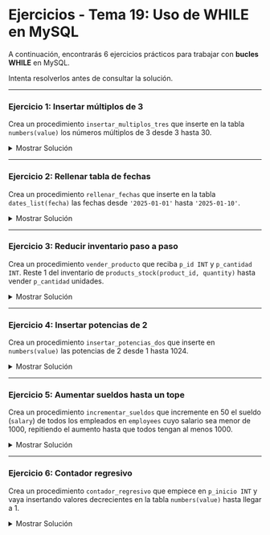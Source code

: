 # **Ejercicios - Tema 19: Uso de WHILE en MySQL**

A continuación, encontrarás 6 ejercicios prácticos para trabajar con **bucles WHILE** en MySQL.

Intenta resolverlos antes de consultar la solución.

---

### **Ejercicio 1: Insertar múltiplos de 3**

Crea un procedimiento `insertar_multiplos_tres` que inserte en la tabla `numbers(value)` los números múltiplos de 3 desde 3 hasta 30.

<details><summary>Mostrar Solución</summary>

```sql
DELIMITER $$
CREATE PROCEDURE insertar_multiplos_tres()
BEGIN
  DECLARE v_num INT DEFAULT 3;

  WHILE v_num <= 30 DO
    INSERT INTO numbers(value) VALUES (v_num);
    SET v_num = v_num + 3;
  END WHILE;
END $$
DELIMITER ;
```

</details>

---

### **Ejercicio 2: Rellenar tabla de fechas**

Crea un procedimiento `rellenar_fechas` que inserte en la tabla `dates_list(fecha)` las fechas desde `'2025-01-01'` hasta `'2025-01-10'`.

<details><summary>Mostrar Solución</summary>

```sql
DELIMITER $$
CREATE PROCEDURE rellenar_fechas()
BEGIN
  DECLARE v_fecha DATE DEFAULT '2025-01-01';

  WHILE v_fecha <= '2025-01-10' DO
    INSERT INTO dates_list(fecha) VALUES (v_fecha);
    SET v_fecha = DATE_ADD(v_fecha, INTERVAL 1 DAY);
  END WHILE;
END $$
DELIMITER ;
```

</details>

---

### **Ejercicio 3: Reducir inventario paso a paso**

Crea un procedimiento `vender_producto` que reciba `p_id INT` y `p_cantidad INT`. Reste 1 del inventario de `products_stock(product_id, quantity)` hasta vender `p_cantidad` unidades.

<details><summary>Mostrar Solución</summary>

```sql
DELIMITER $$
CREATE PROCEDURE vender_producto(IN p_id INT, IN p_cantidad INT)
BEGIN
  DECLARE v_contador INT DEFAULT 0;

  WHILE v_contador < p_cantidad DO
    UPDATE products_stock
    SET quantity = quantity - 1
    WHERE product_id = p_id AND quantity > 0;
    SET v_contador = v_contador + 1;
  END WHILE;
END $$
DELIMITER ;
```

</details>

---

### **Ejercicio 4: Insertar potencias de 2**

Crea un procedimiento `insertar_potencias_dos` que inserte en `numbers(value)` las potencias de 2 desde 1 hasta 1024.

<details><summary>Mostrar Solución</summary>

```sql
DELIMITER $$
CREATE PROCEDURE insertar_potencias_dos()
BEGIN
  DECLARE v_valor INT DEFAULT 1;

  WHILE v_valor <= 1024 DO
    INSERT INTO numbers(value) VALUES (v_valor);
    SET v_valor = v_valor * 2;
  END WHILE;
END $$
DELIMITER ;
```

</details>

---

### **Ejercicio 5: Aumentar sueldos hasta un tope**

Crea un procedimiento `incrementar_sueldos` que incremente en 50 el sueldo (`salary`) de todos los empleados en `employees` cuyo salario sea menor de 1000, repitiendo el aumento hasta que todos tengan al menos 1000.

<details><summary>Mostrar Solución</summary>

```sql
DELIMITER $$
CREATE PROCEDURE incrementar_sueldos()
BEGIN
  DECLARE v_min_salary DECIMAL(10,2);

  SELECT MIN(salary) INTO v_min_salary FROM employees;

  WHILE v_min_salary < 1000 DO
    UPDATE employees
    SET salary = salary + 50
    WHERE salary < 1000;

    SELECT MIN(salary) INTO v_min_salary FROM employees;
  END WHILE;
END $$
DELIMITER ;
```

</details>

---

### **Ejercicio 6: Contador regresivo**

Crea un procedimiento `contador_regresivo` que empiece en `p_inicio INT` y vaya insertando valores decrecientes en la tabla `numbers(value)` hasta llegar a 1.

<details><summary>Mostrar Solución</summary>

```sql
DELIMITER $$
CREATE PROCEDURE contador_regresivo(IN p_inicio INT)
BEGIN
  DECLARE v_num INT;
  SET v_num = p_inicio;

  WHILE v_num >= 1 DO
    INSERT INTO numbers(value) VALUES (v_num);
    SET v_num = v_num - 1;
  END WHILE;
END $$
DELIMITER ;
```

</details>
